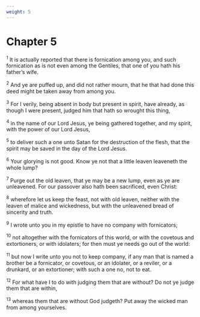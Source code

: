 ```yaml
---
weight: 5
---
```


# Chapter 5

<sup>1</sup> It is actually reported that there is fornication among you, and such fornication as is not even among the Gentiles, that one of you hath his father’s wife. 

<sup>2</sup> And ye are puffed up, and did not rather mourn, that he that had done this deed might be taken away from among you. 

<sup>3</sup> For I verily, being absent in body but present in spirit, have already, as though I were present, judged him that hath so wrought this thing, 

<sup>4</sup> in the name of our Lord Jesus, ye being gathered together, and my spirit, with the power of our Lord Jesus, 

<sup>5</sup> to deliver such a one unto Satan for the destruction of the flesh, that the spirit may be saved in the day of the Lord Jesus. 

<sup>6</sup> Your glorying is not good. Know ye not that a little leaven leaveneth the whole lump? 

<sup>7</sup> Purge out the old leaven, that ye may be a new lump, even as ye are unleavened. For our passover also hath been sacrificed, even Christ: 

<sup>8</sup> wherefore let us keep the feast, not with old leaven, neither with the leaven of malice and wickedness, but with the unleavened bread of sincerity and truth. 

<sup>9</sup> I wrote unto you in my epistle to have no company with fornicators; 

<sup>10</sup> not altogether with the fornicators of this world, or with the covetous and extortioners, or with idolaters; for then must ye needs go out of the world: 

<sup>11</sup> but now I write unto you not to keep company, if any man that is named a brother be a fornicator, or covetous, or an idolater, or a reviler, or a drunkard, or an extortioner; with such a one no, not to eat. 

<sup>12</sup> For what have I to do with judging them that are without? Do not ye judge them that are within, 

<sup>13</sup> whereas them that are without God judgeth? Put away the wicked man from among yourselves. 


